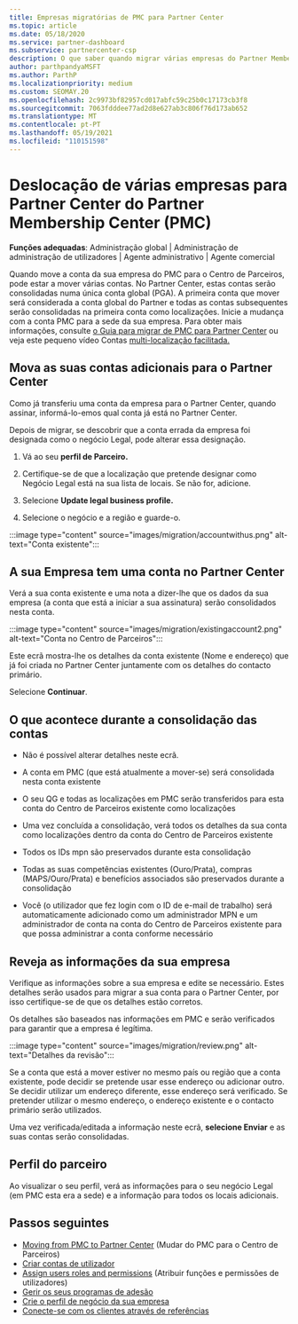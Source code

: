 ```yaml
---
title: Empresas migratórias de PMC para Partner Center
ms.topic: article
ms.date: 05/18/2020
ms.service: partner-dashboard
ms.subservice: partnercenter-csp
description: O que saber quando migrar várias empresas do Partner Membership Center (PMC) para Partner Center e consolidá-las numa conta global de Parceiros.
author: parthpandyaMSFT
ms.author: ParthP
ms.localizationpriority: medium
ms.custom: SEOMAY.20
ms.openlocfilehash: 2c9973bf82957cd017abfc59c25b0c17173cb3f8
ms.sourcegitcommit: 7063fdddee77ad2d8e627ab3c806f76d173ab652
ms.translationtype: MT
ms.contentlocale: pt-PT
ms.lasthandoff: 05/19/2021
ms.locfileid: "110151598"
---
```

# <a name="moving-multiple-companies-to-partner-center-from-partner-membership-center-pmc"></a>Deslocação de várias empresas para Partner Center do Partner Membership Center (PMC)

**Funções adequadas**: Administração global | Administração de administração de utilizadores | Agente administrativo | Agente comercial

Quando move a conta da sua empresa do PMC para o Centro de Parceiros, pode estar a mover várias contas. No Partner Center, estas contas serão consolidadas numa única conta global (PGA). A primeira conta que mover será considerada a conta global do Partner e todas as contas subsequentes serão consolidadas na primeira conta como localizações. Inicie a mudança com a conta PMC para a sede da sua empresa. Para obter mais informações, consulte [o Guia para migrar de PMC para Partner Center](guide-to-migration.md) ou veja este pequeno vídeo Contas [multi-localização facilitada.](https://vimeo.com/290335248)

## <a name="move-your-additional-accounts-into-partner-center"></a>Mova as suas contas adicionais para o Partner Center

Como já transferiu uma conta da empresa para o Partner Center, quando assinar, informá-lo-emos qual conta já está no Partner Center.

Depois de migrar, se descobrir que a conta errada da empresa foi designada como o negócio Legal, pode alterar essa designação.

1. Vá ao seu **perfil de Parceiro.**

2. Certifique-se de que a localização que pretende designar como Negócio Legal está na sua lista de locais. Se não for, adicione.

3. Selecione **Update legal business profile.**

4. Selecione o negócio e a região e guarde-o.

:::image type="content" source="images/migration/accountwithus.png" alt-text="Conta existente":::

## <a name="your-company-has-an-account-in-partner-center"></a>A sua Empresa tem uma conta no Partner Center

Verá a sua conta existente e uma nota a dizer-lhe que os dados da sua empresa (a conta que está a iniciar a sua assinatura) serão consolidados nesta conta.

:::image type="content" source="images/migration/existingaccount2.png" alt-text="Conta no Centro de Parceiros":::

Este ecrã mostra-lhe os detalhes da conta existente (Nome e endereço) que já foi criada no Partner Center juntamente com os detalhes do contacto primário.

Selecione **Continuar**.

## <a name="what-happens-during-consolidation-of-accounts"></a>O que acontece durante a consolidação das contas

- Não é possível alterar detalhes neste ecrã.

- A conta em PMC (que está atualmente a mover-se) será consolidada nesta conta existente

- O seu QG e todas as localizações em PMC serão transferidos para esta conta do Centro de Parceiros existente como localizações

- Uma vez concluída a consolidação, verá todos os detalhes da sua conta como localizações dentro da conta do Centro de Parceiros existente

- Todos os IDs mpn são preservados durante esta consolidação

- Todas as suas competências existentes (Ouro/Prata), compras (MAPS/Ouro/Prata) e benefícios associados são preservados durante a consolidação

- Você (o utilizador que fez login com o ID de e-mail de trabalho) será automaticamente adicionado como um administrador MPN e um administrador de conta na conta do Centro de Parceiros existente para que possa administrar a conta conforme necessário

## <a name="review-your-company-information"></a>Reveja as informações da sua empresa

Verifique as informações sobre a sua empresa e edite se necessário.  Estes detalhes serão usados para migrar a sua conta para o Partner Center, por isso certifique-se de que os detalhes estão corretos.

Os detalhes são baseados nas informações em PMC e serão verificados para garantir que a empresa é legítima.


:::image type="content" source="images/migration/review.png" alt-text="Detalhes da revisão":::

Se a conta que está a mover estiver no mesmo país ou região que a conta existente, pode decidir se pretende usar esse endereço ou adicionar outro. Se decidir utilizar um endereço diferente, esse endereço será verificado. Se pretender utilizar o mesmo endereço, o endereço existente e o contacto primário serão utilizados.

Uma vez verificada/editada a informação neste ecrã, **selecione Enviar** e as suas contas serão consolidadas.

## <a name="partner-profile"></a>Perfil do parceiro

Ao visualizar o seu perfil, verá as informações para o seu negócio Legal (em PMC esta era a sede) e a informação para todos os locais adicionais.

## <a name="next-steps"></a>Passos seguintes

- [Moving from PMC to Partner Center](move-pmc-pc-map.md) (Mudar do PMC para o Centro de Parceiros)
- [Criar contas de utilizador](create-user-accounts-and-set-permissions.md)
- [Assign users roles and permissions](permissions-overview.md) (Atribuir funções e permissões de utilizadores)
- [Gerir os seus programas de adesão](renew-mpn-offers.md)
- [Crie o perfil de negócio da sua empresa](create-a-marketing-profile.md)
- [Conecte-se com os clientes através de referências](manage-leads.md)
